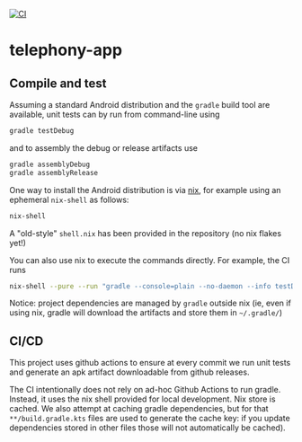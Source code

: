 [![CI](https://github.com/alessandrocandolini/telephony-app/actions/workflows/ci.yml/badge.svg)](https://github.com/alessandrocandolini/telephony-app/actions/workflows/ci.yml)

# telephony-app

## Compile and test 

Assuming a standard Android distribution and the `gradle` build tool are available, unit tests can by run from command-line using 
```bash
gradle testDebug
```
and to assembly the debug or release artifacts use 
```bash 
gradle assemblyDebug 
gradle assemblyRelease 
```

One way to install the Android distribution is via [nix](https://nixos.org/), for example using an ephemeral `nix-shell` as follows:
```bash
nix-shell 
```
A "old-style" `shell.nix` has been provided in the repository (no nix flakes yet!) 

You can also use nix to execute the commands directly. For example, the CI runs 
```bash
nix-shell --pure --run "gradle --console=plain --no-daemon --info testDebug assembleDebug"
```

Notice: project dependencies are managed by `gradle` outside nix (ie, even if using nix, gradle will download the artifacts and store them in `~/.gradle/`) 



## CI/CD 

This project uses github actions to ensure at every commit we run unit tests and generate an apk artifact downloadable from github releases.

The CI intentionally does not rely on ad-hoc Github Actions to run gradle. Instead, it uses the nix shell provided for local development. 
Nix store is cached. We also attempt at caching gradle dependencies, but for that `**/build.gradle.kts` files are used to generate the cache key: if you update dependencies stored in other files those will not automatically be cached). 
